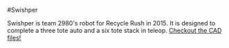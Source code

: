 #Swishper

Swishper is team 2980's robot for Recycle Rush in 2015. It is designed to complete a three tote auto and a six tote stack in teleop. [Checkout the CAD files!](Swishper)

